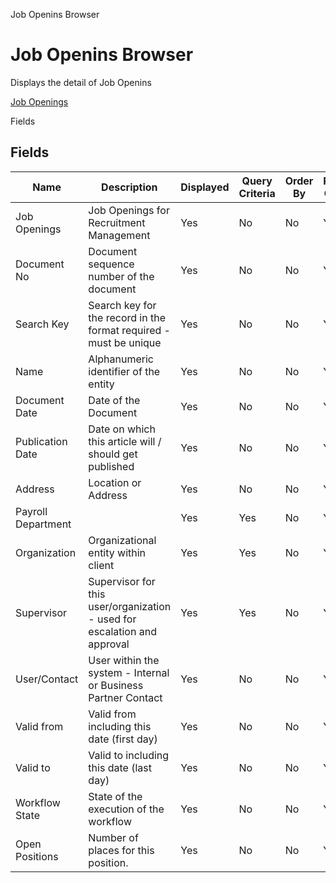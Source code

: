 
Job Openins Browser
# Job Openins Browser


Displays the detail of Job Openins

[Job Openings](../../window-job-openings.md)

Fields
## Fields




Name               | Description                                                              | Displayed | Query Criteria | Order By | Read Only | Mandatory
------------------ | ------------------------------------------------------------------------ | --------- | -------------- | -------- | --------- | ---------
Job Openings       | Job Openings for Recruitment Management                                  | Yes       | No             | No       | Yes       | No       
Document No        | Document sequence number of the document                                 | Yes       | No             | No       | Yes       | No       
Search Key         | Search key for the record in the format required - must be unique        | Yes       | No             | No       | Yes       | No       
Name               | Alphanumeric identifier of the entity                                    | Yes       | No             | No       | Yes       | No       
Document Date      | Date of the Document                                                     | Yes       | No             | No       | Yes       | No       
Publication Date   | Date on which this article will / should get published                   | Yes       | No             | No       | Yes       | No       
Address            | Location or Address                                                      | Yes       | No             | No       | Yes       | No       
Payroll Department |                                                                          | Yes       | Yes            | No       | Yes       | No       
Organization       | Organizational entity within client                                      | Yes       | Yes            | No       | Yes       | No       
Supervisor         | Supervisor for this user/organization - used for escalation and approval | Yes       | Yes            | No       | Yes       | No       
User/Contact       | User within the system - Internal or Business Partner Contact            | Yes       | No             | No       | Yes       | No       
Valid from         | Valid from including this date (first day)                               | Yes       | No             | No       | Yes       | No       
Valid to           | Valid to including this date (last day)                                  | Yes       | No             | No       | Yes       | No       
Workflow State     | State of the execution of the workflow                                   | Yes       | No             | No       | Yes       | No       
Open Positions     | Number of places for this position.                                      | Yes       | No             | No       | Yes       | No       
